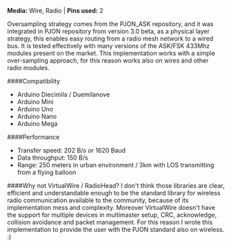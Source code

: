 **Media:** Wire, Radio |
**Pins used:** 2

Oversampling strategy comes from the PJON_ASK repository, and it was integrated in PJON repository from version 3.0 beta, as a physical layer strategy, this enables easy routing from a radio mesh network to a wired bus. It is tested effectively with many versions of the ASK/FSK 433Mhz modules present on the market. This implementation works with a simple over-sampling approach, for this reason works also on wires and other radio modules.

####Compatibility
- Arduino Diecimila / Duemilanove
- Arduino Mini
- Arduino Uno
- Arduino Nano
- Arduino Mega

####Performance
- Transfer speed: 202 B/s or 1620 Baud
- Data throughput: 150 B/s
- Range: 250 meters in urban environment / 3km with LOS transmitting from a flying balloon

####Why not VirtualWire / RadioHead?
I don't think those libraries are clear, efficient and understandable enough to be the standard library for wireless radio communication available to the community, because of its implementation mess and complexity. Moreover VirtualWire doesn't have the support for multiple devices in multimaster setup, CRC, acknowledge, collision avoidance and packet management. For this reason I wrote this implementation to provide the user with the PJON standard also on wireless. :)